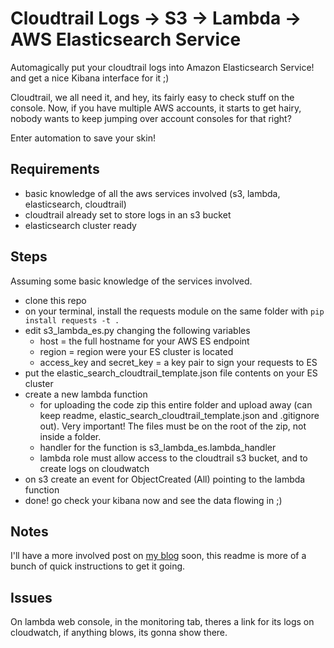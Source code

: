# Cloudtrail Logs -> S3 -> Lambda -> AWS Elasticsearch Service

Automagically put your cloudtrail logs into Amazon Elasticsearch Service! and get a nice Kibana interface for it ;)

Cloudtrail, we all need it, and hey, its fairly easy to check stuff on the console.
Now, if you have multiple AWS accounts, it starts to get hairy, nobody wants to keep jumping over account consoles for that right?

Enter automation to save your skin!

## Requirements

- basic knowledge of all the aws services involved (s3, lambda, elasticsearch, cloudtrail)
- cloudtrail already set to store logs in an s3 bucket
- elasticsearch cluster ready

## Steps

Assuming some basic knowledge of the services involved.

- clone this repo
- on your terminal, install the requests module on the same folder with ```pip install requests -t .```
- edit s3_lambda_es.py changing the following variables
  - host = the full hostname for your AWS ES endpoint
  - region = region were your ES cluster is located
  - access_key and secret_key = a key pair to sign your requests to ES
- put the elastic_search_cloudtrail_template.json file contents on your ES cluster
- create a new lambda function
  - for uploading the code zip this entire folder and upload away (can keep readme, elastic_search_cloudtrail_template.json and .gitignore out). Very important! The files must be on the root of the zip, not inside a folder.
  - handler for the function is s3_lambda_es.lambda_handler
  - lambda role must allow access to the cloudtrail s3 bucket, and to create logs on cloudwatch
- on s3 create an event for ObjectCreated (All) pointing to the lambda function
- done! go check your kibana now and see the data flowing in ;)

## Notes

I'll have a more involved post on [my blog](https://www.fernandobattistella.com.br) soon, this readme is more of a bunch of quick instructions to get it going.

## Issues

On lambda web console, in the monitoring tab, theres a link for its logs on cloudwatch, if anything blows, its gonna show there.
